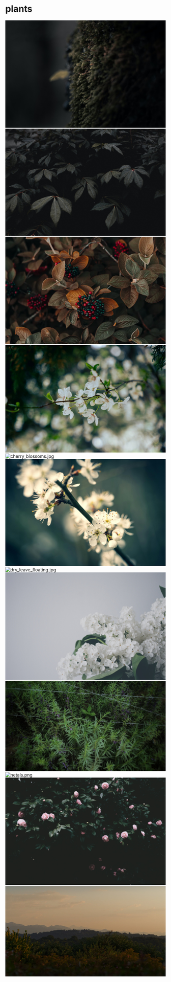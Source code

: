 # plants
<img src="a_close_up_of_a_plant.jpg" alt="a_close_up_of_a_plant.jpg">

<img src="a_group_of_black_leaves.jpg" alt="a_group_of_black_leaves.jpg">

<img src="berries.jpg" alt="berries.jpg">

<img src="blur_cherry.jpg" alt="blur_cherry.jpg">

<img src="cherry_blossoms.jpg" alt="cherry_blossoms.jpg">

<img src="close_up_cherry.jpg" alt="close_up_cherry.jpg">

<img src="dry_leave_floating.jpg" alt="dry_leave_floating.jpg">

<img src="flowers.jpg" alt="flowers.jpg">

<img src="grasslands.jpeg" alt="grasslands.jpeg">

<img src="netals.png" alt="netals.png">

<img src="pink_flowers_green_leaves.jpg" alt="pink_flowers_green_leaves.jpg">

<img src="pyrenees.jpg" alt="pyrenees.jpg">
